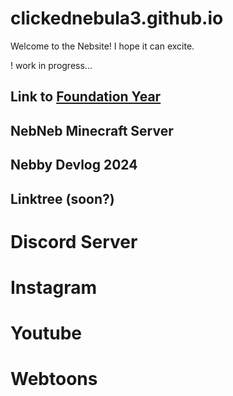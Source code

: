 # clickednebula3.github.io
Welcome to the Nebsite! I hope it can excite.

! work in progress...

## Link to [Foundation Year](/fy/index.html)
## NebNeb Minecraft Server
## Nebby Devlog 2024

## Linktree (soon?)
# Discord Server
# Instagram
# Youtube
# Webtoons
